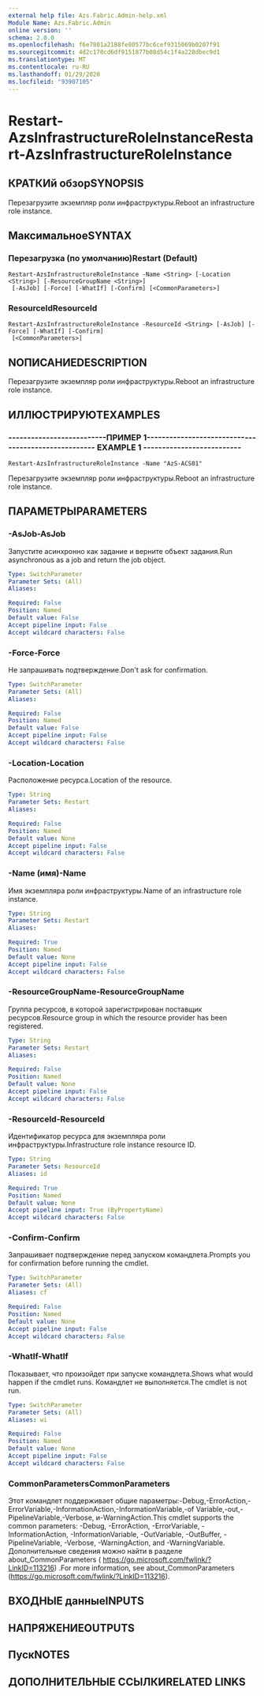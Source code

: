 ```yaml
---
external help file: Azs.Fabric.Admin-help.xml
Module Name: Azs.Fabric.Admin
online version: ''
schema: 2.0.0
ms.openlocfilehash: f6e7801a2188fe80577bc6cef9315069b0207f91
ms.sourcegitcommit: 4d2c178cd6df9151877b08d54c1f4a228dbec9d1
ms.translationtype: MT
ms.contentlocale: ru-RU
ms.lasthandoff: 01/29/2020
ms.locfileid: "93907105"
---
```

# <span data-ttu-id="7d140-101">Restart-AzsInfrastructureRoleInstance</span><span class="sxs-lookup"><span data-stu-id="7d140-101">Restart-AzsInfrastructureRoleInstance</span></span>

## <span data-ttu-id="7d140-102">КРАТКИй обзор</span><span class="sxs-lookup"><span data-stu-id="7d140-102">SYNOPSIS</span></span>
<span data-ttu-id="7d140-103">Перезагрузите экземпляр роли инфраструктуры.</span><span class="sxs-lookup"><span data-stu-id="7d140-103">Reboot an infrastructure role instance.</span></span>

## <span data-ttu-id="7d140-104">Максимальное</span><span class="sxs-lookup"><span data-stu-id="7d140-104">SYNTAX</span></span>

### <span data-ttu-id="7d140-105">Перезагрузка (по умолчанию)</span><span class="sxs-lookup"><span data-stu-id="7d140-105">Restart (Default)</span></span>
```
Restart-AzsInfrastructureRoleInstance -Name <String> [-Location <String>] [-ResourceGroupName <String>]
 [-AsJob] [-Force] [-WhatIf] [-Confirm] [<CommonParameters>]
```

### <span data-ttu-id="7d140-106">ResourceId</span><span class="sxs-lookup"><span data-stu-id="7d140-106">ResourceId</span></span>
```
Restart-AzsInfrastructureRoleInstance -ResourceId <String> [-AsJob] [-Force] [-WhatIf] [-Confirm]
 [<CommonParameters>]
```

## <span data-ttu-id="7d140-107">NОПИСАНИЕ</span><span class="sxs-lookup"><span data-stu-id="7d140-107">DESCRIPTION</span></span>
<span data-ttu-id="7d140-108">Перезагрузите экземпляр роли инфраструктуры.</span><span class="sxs-lookup"><span data-stu-id="7d140-108">Reboot an infrastructure role instance.</span></span>

## <span data-ttu-id="7d140-109">ИЛЛЮСТРИРУЮТ</span><span class="sxs-lookup"><span data-stu-id="7d140-109">EXAMPLES</span></span>

### <span data-ttu-id="7d140-110">--------------------------ПРИМЕР 1--------------------------</span><span class="sxs-lookup"><span data-stu-id="7d140-110">-------------------------- EXAMPLE 1 --------------------------</span></span>
```
Restart-AzsInfrastructureRoleInstance -Name "AzS-ACS01"
```

<span data-ttu-id="7d140-111">Перезагрузите экземпляр роли инфраструктуры.</span><span class="sxs-lookup"><span data-stu-id="7d140-111">Reboot an infrastructure role instance.</span></span>

## <span data-ttu-id="7d140-112">ПАРАМЕТРЫ</span><span class="sxs-lookup"><span data-stu-id="7d140-112">PARAMETERS</span></span>

### <span data-ttu-id="7d140-113">-AsJob</span><span class="sxs-lookup"><span data-stu-id="7d140-113">-AsJob</span></span>
<span data-ttu-id="7d140-114">Запустите асинхронно как задание и верните объект задания.</span><span class="sxs-lookup"><span data-stu-id="7d140-114">Run asynchronous as a job and return the job object.</span></span>

```yaml
Type: SwitchParameter
Parameter Sets: (All)
Aliases: 

Required: False
Position: Named
Default value: False
Accept pipeline input: False
Accept wildcard characters: False
```

### <span data-ttu-id="7d140-115">-Force</span><span class="sxs-lookup"><span data-stu-id="7d140-115">-Force</span></span>
<span data-ttu-id="7d140-116">Не запрашивать подтверждение.</span><span class="sxs-lookup"><span data-stu-id="7d140-116">Don't ask for confirmation.</span></span>

```yaml
Type: SwitchParameter
Parameter Sets: (All)
Aliases: 

Required: False
Position: Named
Default value: False
Accept pipeline input: False
Accept wildcard characters: False
```

### <span data-ttu-id="7d140-117">-Location</span><span class="sxs-lookup"><span data-stu-id="7d140-117">-Location</span></span>
<span data-ttu-id="7d140-118">Расположение ресурса.</span><span class="sxs-lookup"><span data-stu-id="7d140-118">Location of the resource.</span></span>

```yaml
Type: String
Parameter Sets: Restart
Aliases: 

Required: False
Position: Named
Default value: None
Accept pipeline input: False
Accept wildcard characters: False
```

### <span data-ttu-id="7d140-119">-Name (имя)</span><span class="sxs-lookup"><span data-stu-id="7d140-119">-Name</span></span>
<span data-ttu-id="7d140-120">Имя экземпляра роли инфраструктуры.</span><span class="sxs-lookup"><span data-stu-id="7d140-120">Name of an infrastructure role instance.</span></span>

```yaml
Type: String
Parameter Sets: Restart
Aliases: 

Required: True
Position: Named
Default value: None
Accept pipeline input: False
Accept wildcard characters: False
```

### <span data-ttu-id="7d140-121">-ResourceGroupName</span><span class="sxs-lookup"><span data-stu-id="7d140-121">-ResourceGroupName</span></span>
<span data-ttu-id="7d140-122">Группа ресурсов, в которой зарегистрирован поставщик ресурсов.</span><span class="sxs-lookup"><span data-stu-id="7d140-122">Resource group in which the resource provider has been registered.</span></span>

```yaml
Type: String
Parameter Sets: Restart
Aliases: 

Required: False
Position: Named
Default value: None
Accept pipeline input: False
Accept wildcard characters: False
```

### <span data-ttu-id="7d140-123">-ResourceId</span><span class="sxs-lookup"><span data-stu-id="7d140-123">-ResourceId</span></span>
<span data-ttu-id="7d140-124">Идентификатор ресурса для экземпляра роли инфраструктуры.</span><span class="sxs-lookup"><span data-stu-id="7d140-124">Infrastructure role instance resource ID.</span></span>

```yaml
Type: String
Parameter Sets: ResourceId
Aliases: id

Required: True
Position: Named
Default value: None
Accept pipeline input: True (ByPropertyName)
Accept wildcard characters: False
```

### <span data-ttu-id="7d140-125">-Confirm</span><span class="sxs-lookup"><span data-stu-id="7d140-125">-Confirm</span></span>
<span data-ttu-id="7d140-126">Запрашивает подтверждение перед запуском командлета.</span><span class="sxs-lookup"><span data-stu-id="7d140-126">Prompts you for confirmation before running the cmdlet.</span></span>

```yaml
Type: SwitchParameter
Parameter Sets: (All)
Aliases: cf

Required: False
Position: Named
Default value: None
Accept pipeline input: False
Accept wildcard characters: False
```

### <span data-ttu-id="7d140-127">-WhatIf</span><span class="sxs-lookup"><span data-stu-id="7d140-127">-WhatIf</span></span>
<span data-ttu-id="7d140-128">Показывает, что произойдет при запуске командлета.</span><span class="sxs-lookup"><span data-stu-id="7d140-128">Shows what would happen if the cmdlet runs.</span></span>
<span data-ttu-id="7d140-129">Командлет не выполняется.</span><span class="sxs-lookup"><span data-stu-id="7d140-129">The cmdlet is not run.</span></span>

```yaml
Type: SwitchParameter
Parameter Sets: (All)
Aliases: wi

Required: False
Position: Named
Default value: None
Accept pipeline input: False
Accept wildcard characters: False
```

### <span data-ttu-id="7d140-130">CommonParameters</span><span class="sxs-lookup"><span data-stu-id="7d140-130">CommonParameters</span></span>
<span data-ttu-id="7d140-131">Этот командлет поддерживает общие параметры:-Debug,-ErrorAction,-ErrorVariable,-InformationAction,-InformationVariable,-of Variable,-out,-PipelineVariable,-Verbose, и-WarningAction.</span><span class="sxs-lookup"><span data-stu-id="7d140-131">This cmdlet supports the common parameters: -Debug, -ErrorAction, -ErrorVariable, -InformationAction, -InformationVariable, -OutVariable, -OutBuffer, -PipelineVariable, -Verbose, -WarningAction, and -WarningVariable.</span></span> <span data-ttu-id="7d140-132">Дополнительные сведения можно найти в разделе about_CommonParameters ( https://go.microsoft.com/fwlink/?LinkID=113216) .</span><span class="sxs-lookup"><span data-stu-id="7d140-132">For more information, see about_CommonParameters (https://go.microsoft.com/fwlink/?LinkID=113216).</span></span>

## <span data-ttu-id="7d140-133">ВХОДНЫЕ данные</span><span class="sxs-lookup"><span data-stu-id="7d140-133">INPUTS</span></span>

## <span data-ttu-id="7d140-134">НАПРЯЖЕНИЕ</span><span class="sxs-lookup"><span data-stu-id="7d140-134">OUTPUTS</span></span>

## <span data-ttu-id="7d140-135">Пуск</span><span class="sxs-lookup"><span data-stu-id="7d140-135">NOTES</span></span>

## <span data-ttu-id="7d140-136">ДОПОЛНИТЕЛЬНЫЕ ССЫЛКИ</span><span class="sxs-lookup"><span data-stu-id="7d140-136">RELATED LINKS</span></span>

